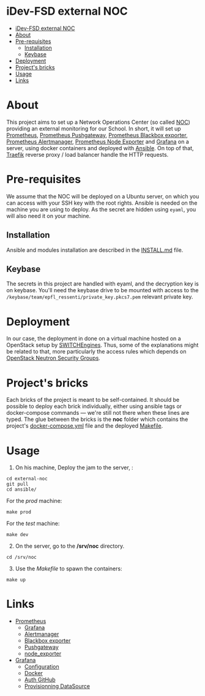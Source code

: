 # iDev-FSD external NOC
<!-- TOC depthFrom:1 depthTo:6 withLinks:1 updateOnSave:1 orderedList:0 -->

- [iDev-FSD external NOC](#idev-fsd-external-noc)
- [About](#about)
- [Pre-requisites](#pre-requisites)
	- [Installation](#installation)
	- [Keybase](#keybase)
- [Deployment](#deployment)
- [Project's bricks](#projects-bricks)
- [Usage](#usage)
- [Links](#links)

<!-- /TOC -->

# About

This project aims to set up a Network Operations Center (so called
[NOC](https://en.wikipedia.org/wiki/Network_operations_center)) providing an
external monitoring for our School. In short, it will set up
[Prometheus](https://prometheus.io/docs/introduction/overview/), [Prometheus
Pushgateway](https://prometheus.io/docs/practices/pushing/), [Prometheus
Blackbox exporter](https://github.com/prometheus/blackbox_exporter), [Prometheus
Alertmanager](https://prometheus.io/docs/alerting/alertmanager/), [Prometheus
Node Exporter](https://github.com/prometheus/node_exporter) and
[Grafana](https://prometheus.io/docs/visualization/grafana/) on a server, using
docker containers and deployed with [Ansible](https://www.ansible.com). On top
of that, [Traefik](https://traefik.io/) reverse proxy / load balancer handle the
HTTP requests.

# Pre-requisites

We assume that the NOC will be deployed on a Ubuntu server, on which you can
access with your SSH key with the root rights. Ansible is needed on the machine
you are using to deploy. As the secret are hidden using `eyaml`, you will also
need it on your machine.

## Installation

Ansible and modules installation are described in the [INSTALL.md](./INSTALL.md)
file.

## Keybase

The secrets in this project are handled with eyaml, and the decryption key is on
keybase. You'll need the keybase drive to be mounted with access to the
`/keybase/team/epfl_ressenti/private_key.pkcs7.pem` relevant private key.

# Deployment

In our case, the deployment in done on a virtual machine hosted on a OpenStack
setup by [SWITCHEngines](https://www.switch.ch/engines/). Thus, some of the
explanations might be related to that, more particularly the access rules which
depends on [OpenStack Neutron Security
Groups](https://wiki.openstack.org/wiki/Neutron/SecurityGroups).

# Project's bricks

Each bricks of the project is meant to be self-contained. It should be possible
to deploy each brick individually, either using ansible tags or docker-compose
commands — we're still not there when these lines are typed. The glue between
the bricks is the **noc** folder which contains the project's
[docker-compose.yml](./ansible/noc/templates/docker-compose.yml) file and the
deployed [Makefile](./ansible/noc/templates/Makefile).

# Usage

1. On his machine, Deploy the jam to the server, :  
```
cd external-noc
git pull
cd ansible/
```
For the *prod* machine:
```
make prod
```
For the *test* machine:
```
make dev
```

2. On the server, go to the **/srv/noc** directory.
```
cd /srv/noc
```

3. Use the *Makefile* to spawn the containers:  
```
make up
```


# Links
  * [Prometheus](https://prometheus.io/docs/introduction/overview/)
    * [Grafana](https://prometheus.io/docs/visualization/grafana/)
    * [Alertmanager](https://prometheus.io/docs/alerting/alertmanager/)
    * [Blackbox exporter](https://github.com/prometheus/blackbox_exporter)
    * [Pushgateway](https://prometheus.io/docs/practices/pushing/)
    * [node_exporter](https://github.com/prometheus/node_exporter)
  * [Grafana](https://grafana.com/)
    * [Configuration](http://docs.grafana.org/installation/configuration/)
    * [Docker](http://docs.grafana.org/installation/docker/)
    * [Auth GitHub](http://docs.grafana.org/auth/github/)
    * [Provisionning DataSource](http://docs.grafana.org/administration/provisioning/#example-datasource-config-file)
